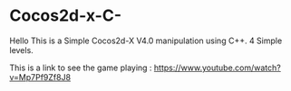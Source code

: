 # Cocos2d-x-C-

Hello 
This is a Simple Cocos2d-X V4.0 manipulation using C++.
4 Simple levels.

This is a link to see the game playing : 
https://www.youtube.com/watch?v=Mp7Pf9Zf8J8
